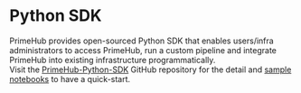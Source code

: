 # Python SDK

PrimeHub provides open-sourced Python SDK that enables users/infra administrators to access PrimeHub, run a custom pipeline and integrate PrimeHub into existing infrastructure programmatically.\
Visit the [PrimeHub-Python-SDK](https://github.com/InfuseAI/primehub-python-sdk) GitHub repository for the detail and [sample notebooks](https://github.com/InfuseAI/primehub-python-sdk/tree/main/docs/notebook) to have a quick-start.
